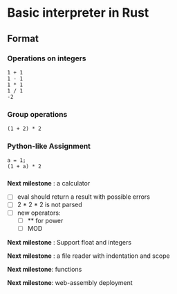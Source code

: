 # Basic interpreter in Rust

## Format 

### Operations on integers

```
1 + 1
1 - 1
1 * 1
1 / 1
-2
```

### Group operations

```
(1 + 2) * 2
```

### Python-like Assignment

```
a = 1;
(1 + a) * 2
```

### 

**Next milestone** : a calculator

- [ ] eval should return a result with possible errors
- [ ] 2 * 2 * 2 is not parsed
- [ ] new operators: 
    - [ ] ** for power
    - [ ] MOD
    
**Next milestone** : Support float and integers

**Next milestone** : a file reader with indentation and scope

**Next milestone**: functions 

**Next milestone**: web-assembly deployment

